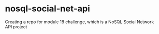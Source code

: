 # nosql-social-net-api
Creating a repo for module 18 challenge, which is a NoSQL Social Network API project
